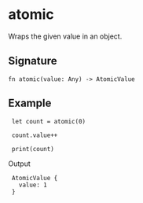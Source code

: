 # atomic

Wraps the given value in an object.

## Signature

```nogscript
fn atomic(value: Any) -> AtomicValue
```

## Example

```nogscript
 let count = atomic(0)

 count.value++

 print(count)
```

Output 

```nogscript
 AtomicValue {
   value: 1
 }
```

